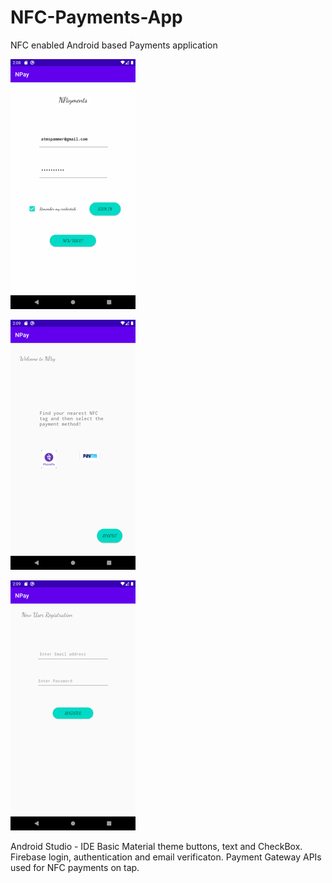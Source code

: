 # NFC-Payments-App
NFC enabled Android based Payments application


![UI](https://github.com/xadityax/NFC-Payments-App/blob/master/home.png)

![UI](https://github.com/xadityax/NFC-Payments-App/blob/master/Screenshot_1587242370.png)

![UI](https://github.com/xadityax/NFC-Payments-App/blob/master/Screenshot_1587242389.png)


Android Studio - IDE
Basic Material theme buttons, text and CheckBox.
Firebase login, authentication and email verificaton.
Payment Gateway APIs used for NFC payments on tap.
